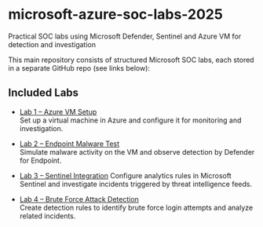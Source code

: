 # microsoft-azure-soc-labs-2025
Practical SOC labs using Microsoft Defender, Sentinel and Azure VM for detection and investigation

This main repository consists of structured Microsoft SOC labs, each stored in a separate GitHub repo (see links below):

## Included Labs

- [Lab 1 – Azure VM Setup](https://github.com/daiva-sadauskiene/lab1-azure-vm-setup)  
  Set up a virtual machine in Azure and configure it for monitoring and investigation.

- [Lab 2 – Endpoint Malware Test](https://github.com/daiva-sadauskiene/lab2-endpoint-malware-test)  
  Simulate malware activity on the VM and observe detection by Defender for Endpoint.

- [Lab 3 – Sentinel Integration](https://github.com/daiva-sadauskiene/lab3-sentinel-integration)
  Configure analytics rules in Microsoft Sentinel and investigate incidents triggered by threat intelligence feeds.

- [Lab 4 – Brute Force Attack Detection](https://github.com/daiva-sadauskiene/lab4-brute-force-detection/blob/main/README.md)  
  Create detection rules to identify brute force login attempts and analyze related incidents.
